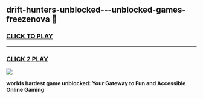 
## drift-hunters-unblocked---unblocked-games-freezenova 👋
<h3>
<a href="https://premium.freeplayer.one?title=drift-hunters-unblocked---unblocked-games-freezenova&ref=14F">CLICK TO PLAY</a></h3>
<hr>

<h3>
<a href="https://premium.freeplayer.one?title=drift-hunters-unblocked---unblocked-games-freezenova&ref=14F">CLICK 2 PLAY</a>
  
</h3>

<a href="https://premium.freeplayer.one?title=drift-hunters-unblocked---unblocked-games-freezenova&ref=12F/"><img src="https://clearcache.store/games.png"></a>


**worlds hardest game unblocked: Your Gateway to Fun and Accessible Online Gaming**
